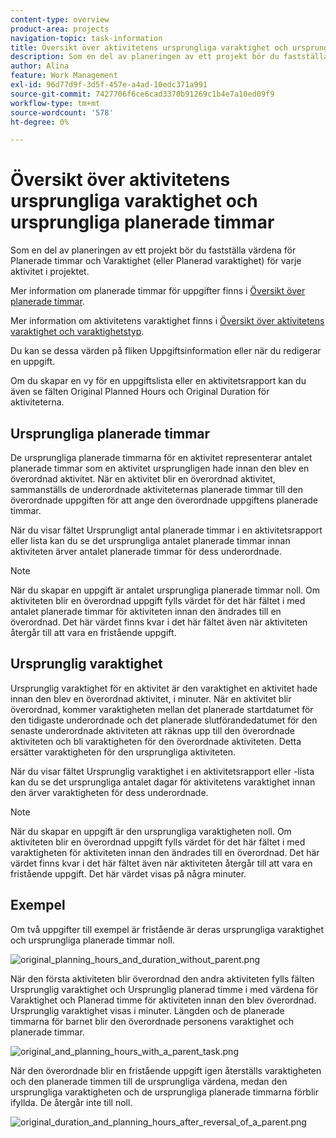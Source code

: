 ```yaml
---
content-type: overview
product-area: projects
navigation-topic: task-information
title: Översikt över aktivitetens ursprungliga varaktighet och ursprungliga planerade timmar
description: Som en del av planeringen av ett projekt bör du fastställa värdena för Planerade timmar och Varaktighet (eller Planerad varaktighet) för varje aktivitet i projektet.
author: Alina
feature: Work Management
exl-id: 96d77d9f-3d5f-457e-a4ad-10edc371a991
source-git-commit: 7427706f6ce6cad3370b91269c1b4e7a10ed09f9
workflow-type: tm+mt
source-wordcount: '578'
ht-degree: 0%

---
```


# Översikt över aktivitetens ursprungliga varaktighet och ursprungliga planerade timmar

Som en del av planeringen av ett projekt bör du fastställa värdena för Planerade timmar och Varaktighet (eller Planerad varaktighet) för varje aktivitet i projektet.

Mer information om planerade timmar för uppgifter finns i [Översikt över planerade timmar](../../../manage-work/tasks/task-information/planned-hours.md).

Mer information om aktivitetens varaktighet finns i [Översikt över aktivitetens varaktighet och varaktighetstyp](../../../manage-work/tasks/taskdurtn/task-duration-and-duration-type.md).

Du kan se dessa värden på fliken Uppgiftsinformation eller när du redigerar en uppgift.

Om du skapar en vy för en uppgiftslista eller en aktivitetsrapport kan du även se fälten Original Planned Hours och Original Duration för aktiviteterna.

## Ursprungliga planerade timmar

De ursprungliga planerade timmarna för en aktivitet representerar antalet planerade timmar som en aktivitet ursprungligen hade innan den blev en överordnad aktivitet. När en aktivitet blir en överordnad aktivitet, sammanställs de underordnade aktiviteternas planerade timmar till den överordnade uppgiften för att ange den överordnade uppgiftens planerade timmar.

När du visar fältet Ursprungligt antal planerade timmar i en aktivitetsrapport eller lista kan du se det ursprungliga antalet planerade timmar innan aktiviteten ärver antalet planerade timmar för dess underordnade.

>[!NOTE]
>
>När du skapar en uppgift är antalet ursprungliga planerade timmar noll. Om aktiviteten blir en överordnad uppgift fylls värdet för det här fältet i med antalet planerade timmar för aktiviteten innan den ändrades till en överordnad. Det här värdet finns kvar i det här fältet även när aktiviteten återgår till att vara en fristående uppgift.

## Ursprunglig varaktighet

Ursprunglig varaktighet för en aktivitet är den varaktighet en aktivitet hade innan den blev en överordnad aktivitet, i minuter. När en aktivitet blir överordnad, kommer varaktigheten mellan det planerade startdatumet för den tidigaste underordnade och det planerade slutförandedatumet för den senaste underordnade aktiviteten att räknas upp till den överordnade aktiviteten och bli varaktigheten för den överordnade aktiviteten. Detta ersätter varaktigheten för den ursprungliga aktiviteten.

När du visar fältet Ursprunglig varaktighet i en aktivitetsrapport eller -lista kan du se det ursprungliga antalet dagar för aktivitetens varaktighet innan den ärver varaktigheten för dess underordnade.

>[!NOTE]
>
>När du skapar en uppgift är den ursprungliga varaktigheten noll. Om aktiviteten blir en överordnad uppgift fylls värdet för det här fältet i med varaktigheten för aktiviteten innan den ändrades till en överordnad. Det här värdet finns kvar i det här fältet även när aktiviteten återgår till att vara en fristående uppgift. Det här värdet visas på några minuter.

## Exempel

Om två uppgifter till exempel är fristående är deras ursprungliga varaktighet och ursprungliga planerade timmar noll.

![original_planning_hours_and_duration_without_parent.png](assets/original-planned-hours-and-duration-without-parent-350x38.png)

När den första aktiviteten blir överordnad den andra aktiviteten fylls fälten Ursprunglig varaktighet och Ursprunglig planerad timme i med värdena för Varaktighet och Planerad timme för aktiviteten innan den blev överordnad. Ursprunglig varaktighet visas i minuter. Längden och de planerade timmarna för barnet blir den överordnade personens varaktighet och planerade timmar.

![original_and_planning_hours_with_a_parent_task.png](assets/original-and-planned-hours-with-a-parent-task-350x38.png)

När den överordnade blir en fristående uppgift igen återställs varaktigheten och den planerade timmen till de ursprungliga värdena, medan den ursprungliga varaktigheten och de ursprungliga planerade timmarna förblir ifyllda. De återgår inte till noll.

![original_duration_and_planning_hours_after_reversal_of_a_parent.png](assets/original-duration-and-planned-hours-after-reversal-of-a-parent-350x39.png)
